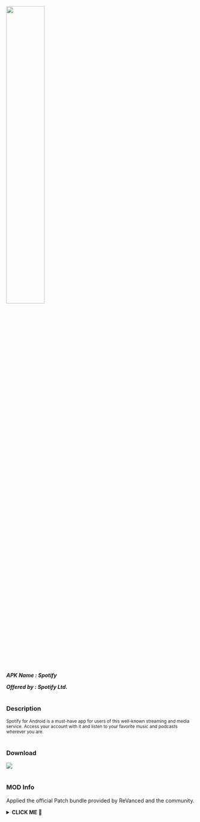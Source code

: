 <img src="https://is.gd/D11mHQ" style="width: 45%">

***APK Name : Spotify***

***Offered by : Spotify Ltd.***

#

### Description
<sub>
Spotify for Android is a must-have app for users of this well-known streaming and media service. Access your account with it and listen to your favorite music and podcasts wherever you are.
</sub>

#

### Download
[![](https://img.shields.io/badge/dynamic/json?logo=Spotify&label=Spotify&color=black&labelColor=black&style=for-the-badge&query=%24%5B"com.spotify.music.apk"%5D&url=https%3A%2F%2Fis.gd%2F2wPvAM)](https://is.gd/KdicvI)

#

### MOD Info
Applied the official Patch bundle provided by ReVanced and the community.

<details><summary><b> CLICK ME 🥺 </b></summary>

> <sub> Applies a custom theme. </sub>

> <sub> Allows capturing Spotify's audio output while screen sharing or screen recording. </sub>

> <sub> ~Removes the premium tab from the navbar.~ (WIP)</sub>

</details>
